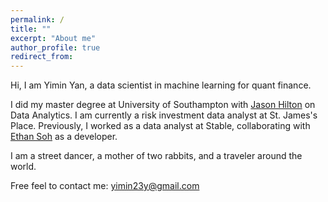 ```yaml
---
permalink: /
title: ""
excerpt: "About me"
author_profile: true
redirect_from: 
---
```


Hi, I am Yimin Yan, a data scientist in machine learning for quant finance. 

I did my master degree at University of Southampton with [Jason Hilton](https://www.southampton.ac.uk/people/5xgnrc/doctor-jason-hilton) on Data Analytics. I am currently a risk investment data analyst at St. James's Place. Previously, I worked as a data analyst at Stable, collaborating with [Ethan Soh](https://www.linkedin.com/in/ethansohyi) as a developer. 

I am a street dancer, a mother of two rabbits, and a traveler around the world.
                                     
Free feel to contact me: yimin23y@gmail.com
